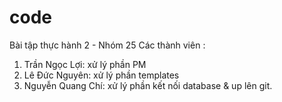 # code
Bài tập thực hành 2 - Nhóm 25
Các thành viên :
1. Trần Ngọc Lợi: xử lý phần PM
2. Lê Đức Nguyên: xử lý phần templates
3. Nguyễn Quang Chí: xử lý phần kết nối database & up lên git.
